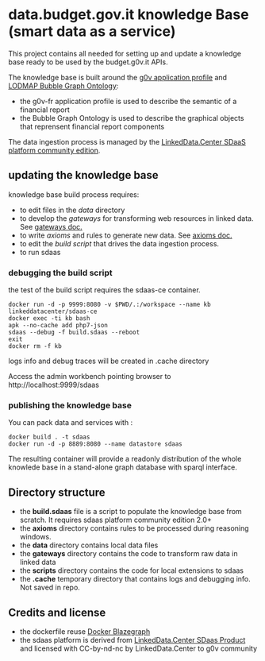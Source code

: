 # data.budget.gov.it knowledge Base (smart data as a service)

This project contains all needed for setting up and update a knowledge base ready to be used by the budget.g0v.it APIs.

The knowledge base is built around the [g0v application profile](https://github.com/g0v-it/ontologies/tree/master/fr-ap) and  [LODMAP Bubble Graph Ontology](https://github.com/linkeddatacenter/LODMAP-ontologies/tree/master/v1/bgo):

- the g0v-fr application profile is used to describe the semantic of a financial report
- the Bubble Graph Ontology is used to describe the graphical objects that reprensent financial report components

The data ingestion process is managed by the [LinkedData.Center SDaaS platform community edition](https://github.com/linkeddatacenter/sdaas-ce).


## updating the knowledge base

knowledge base build process requires:

- to edit files in the *data* directory
- to develop the *gateways* for transforming web resources in linked data. See [gateways doc.](gateways/README.md)
- to write *axioms* and rules to generate new data. See [axioms doc.](axioms/README.md)
- to edit the *build script* that drives the data ingestion process.
- to run sdaas

### debugging the build script

the test of the build script requires the sdaas-ce container.

```
docker run -d -p 9999:8080 -v $PWD/.:/workspace --name kb linkeddatacenter/sdaas-ce
docker exec -ti kb bash
apk --no-cache add php7-json
sdaas --debug -f build.sdaas --reboot
exit
docker rm -f kb
```

logs info and debug traces will be created in .cache directory

Access the admin workbench pointing browser to http://localhost:9999/sdaas

 
### publishing  the knowledge base

You can pack data and services with :

```
docker build . -t sdaas
docker run -d -p 8889:8080 --name datastore sdaas
```

The resulting container will provide a readonly distribution of the whole knowlede base in a stand-alone graph database with sparql interface.


## Directory structure

- the **build.sdaas** file is a script to populate the knowledge base from scratch. It requires sdaas platform community edition 2.0+
- the **axioms** directory contains rules to be processed during reasoning windows.
- the **data** directory contains local data files
- the **gateways** directory contains the code to transform raw data in linked data
- the **scripts** directory contains the code for local extensions to sdaas
- the **.cache** temporary directory that contains logs and debugging info. Not saved in repo.


## Credits and license

- the dockerfile reuse [Docker Blazegraph](https://github.com/lyrasis/docker-blazegraph)
- the sdaas platform is derived from [LinkedData.Center SDaas Product](https://it.linkeddata.center/p/sdaas) and licensed with CC-by-nd-nc by LinkedData.Center to g0v community
